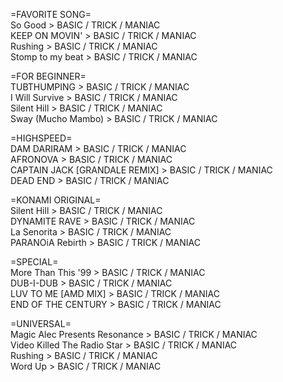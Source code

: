 =FAVORITE SONG=
<br>So Good > BASIC / TRICK / MANIAC
<br>KEEP ON MOVIN' > BASIC / TRICK / MANIAC
<br>Rushing > BASIC / TRICK / MANIAC
<br>Stomp to my beat > BASIC / TRICK / MANIAC

=FOR BEGINNER=
<br>TUBTHUMPING > BASIC / TRICK / MANIAC
<br>I Will Survive > BASIC / TRICK / MANIAC
<br>Silent Hill > BASIC / TRICK / MANIAC
<br>Sway (Mucho Mambo) > BASIC / TRICK / MANIAC

=HIGHSPEED=
<br>DAM DARIRAM > BASIC / TRICK / MANIAC
<br>AFRONOVA > BASIC / TRICK / MANIAC
<br>CAPTAIN JACK [GRANDALE REMIX] > BASIC / TRICK / MANIAC
<br>DEAD END > BASIC / TRICK / MANIAC

=KONAMI ORIGINAL=
<br>Silent Hill > BASIC / TRICK / MANIAC
<br>DYNAMITE RAVE > BASIC / TRICK / MANIAC
<br>La Senorita > BASIC / TRICK / MANIAC
<br>PARANOiA Rebirth > BASIC / TRICK / MANIAC

=SPECIAL=
<br>More Than This '99 > BASIC / TRICK / MANIAC
<br>DUB-I-DUB > BASIC / TRICK / MANIAC
<br>LUV TO ME [AMD MIX] > BASIC / TRICK / MANIAC
<br>END OF THE CENTURY > BASIC / TRICK / MANIAC

=UNIVERSAL=
<br>Magic Alec Presents Resonance > BASIC / TRICK / MANIAC
<br>Video Killed The Radio Star > BASIC / TRICK / MANIAC
<br>Rushing > BASIC / TRICK / MANIAC
<br>Word Up > BASIC / TRICK / MANIAC
